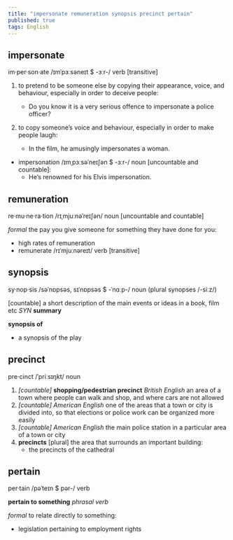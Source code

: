 ```yaml
---
title: "impersonate remuneration synopsis precinct pertain"
published: true
tags: English
---
```


## impersonate

im·per·son·ate /ɪmˈpɜːsəneɪt $ -ɜːr-/ verb [transitive]

1. to pretend to be someone else by copying their appearance, voice, and
   behaviour, especially in order to deceive people:
    - Do you know it is a very serious offence to impersonate a police officer?

2. to copy someone’s voice and behaviour, especially in order to make people laugh:
    - In the film, he amusingly impersonates a woman.

- impersonation /ɪmˌpɜːsəˈneɪʃən $ -ɜːr-/ noun [uncountable and countable]:
  - He’s renowned for his Elvis impersonation.

## remuneration

re·mu·ne·ra·tion /rɪˌmjuːnəˈreɪʃən/ noun [uncountable and countable]

*formal* the pay you give someone for something they have done for you:

- high rates of remuneration
- remunerate /rɪˈmjuːnəreɪt/ verb [transitive]

## synopsis

sy·nop·sis /səˈnɒpsəs, sɪˈnɒpsəs $ -ˈnɑːp-/ noun (plural synopses /-siːz/)

[countable] a short description of the main events or ideas in a book, film
etc *SYN* **summary**

**synopsis of**

- a synopsis of the play

## precinct

pre·cinct /ˈpriːsɪŋkt/ noun

1. *[countable]* **shopping/pedestrian precinct** *British English* an area of a town where people can walk and shop, and where cars are not allowed
2. *[countable]* *American English* one of the areas that a town or city is divided into, so that elections or police work can be organized more easily
3. *[countable] American English* the main police station in a particular area of a town or city
4. **precincts** [plural] the area that surrounds an important building:
    - the precincts of the cathedral

## pertain

per·tain /pəˈteɪn $ pər-/ verb

**pertain to something** *phrasal verb*

*formal* to relate directly to something:

- legislation pertaining to employment rights
